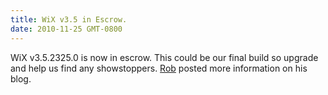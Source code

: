 ```yaml
---
title: WiX v3.5 in Escrow.
date: 2010-11-25 GMT-0800
---
```

WiX v3.5.2325.0 is now in escrow. This could be our final build so upgrade and help us find any showstoppers. <a href='http://robmensching.com/blog/posts/2010/11/25/WiX-v3.5-now-escrow.-Production-release-imminent'>Rob</a> posted more information on his blog.

